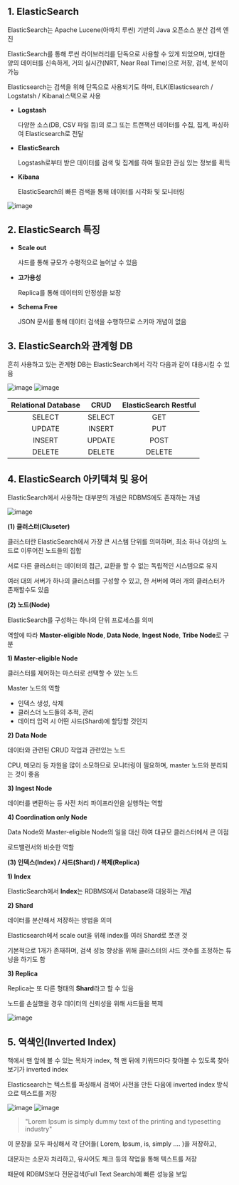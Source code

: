 ## 1. ElasticSearch

ElasticSearch는 Apache Lucene(아파치 루씬) 기반의 Java 오픈소스 분산 검색 엔진

ElasticSearch를 통해 루씬 라이브러리를 단독으로 사용할 수 있게 되었으며, 방대한 양의 데이터를 신속하게, 거의 실시간(NRT, Near Real Time)으로 저장, 검색, 분석이 가능

Elasticsearch는 검색을 위해 단독으로 사용되기도 하며, ELK(Elasticsearch / Logstatsh / Kibana)스택으로 사용


- **Logstash**
    
    다양한 소스(DB, CSV 파일 등)의 로그 또는 트랜잭션 데이터를 수집, 집계, 파싱하여 Elasticsearch로 전달
    
- **ElasticSearch**
    
    Logstash로부터 받은 데이터를 검색 및 집계를 하여 필요한 관심 있는 정보를 획득
    
- **Kibana**
    
    ElasticSearch의 빠른 검색을 통해 데이터를 시각화 및 모니터링

![image](https://user-images.githubusercontent.com/87981867/203449976-0582c27c-ee9b-4b56-860b-af99f3b8a482.png)

## 2. ElasticSearch 특징

- **Scale out**
    
    샤드를 통해 규모가 수평적으로 늘어날 수 있음
    
- **고가용성**
    
    Replica를 통해 데이터의 안정성을 보장
    
- **Schema Free**
    
    JSON 문서를 통해 데이터 검색을 수행하므로 스키마 개념이 없음
    
    
 
 ## 3. ElasticSearch와 관계형 DB

흔히 사용하고 있는 관계형 DB는 ElasticSearch에서 각각 다음과 같이 대응시킬 수 있음

![image](https://user-images.githubusercontent.com/87981867/203668852-f41b23f3-81b9-472d-b9a8-96b293b4ca8c.png)
![image](https://user-images.githubusercontent.com/87981867/203668860-e09b187d-5694-463d-8038-333d63a6753b.png)

| Relational Database | CRUD | ElasticSearch Restful |
| :---: | :---: | :---: |
| SELECT | SELECT | GET |
| UPDATE | INSERT | PUT |
| INSERT | UPDATE | POST |
| DELETE | DELETE | DELETE |

## 4. ElasticSearch 아키텍쳐 및 용어

ElasticSearch에서 사용하는 대부분의 개념은 RDBMS에도 존재하는 개념

![image](https://user-images.githubusercontent.com/87981867/203902337-6a5d259f-8fbc-43c2-b9da-3dd2595f4ae8.png)

**(1) 클러스터(Cluseter)**

클러스터란 ElasticSearch에서 가장 큰 시스템 단위를 의미하며, 최소 하나 이상의 노드로 이루어진 노드들의 집합

서로 다른 클러스터는 데이터의 접근, 교환을 할 수 없는 독립적인 시스템으로 유지

여러 대의 서버가 하나의 클러스터를 구성할 수 있고, 한 서버에 여러 개의 클러스터가 존재할수도 있음

**(2) 노드(Node)**

ElasticSearch를 구성하는 하나의 단위 프로세스를 의미

역할에 따라 **Master-eligible Node**, **Data Node**, **Ingest Node**, **Tribe Node**로 구분

**1) Master-eligible Node**

클러스터를 제어하는 마스터로 선택할 수 있는 노드

Master 노드의 역할

- 인덱스 생성, 삭제
- 클러스더 노드들의 추적, 관리
- 데이터 입력 시 어떤 샤드(Shard)에 할당할 것인지

**2) Data Node**

데이터와 관련된 CRUD 작업과 관련있는 노드

CPU, 메모리 등 자원을 많이 소모하므로 모니터링이 필요하며, master 노드와 분리되는 것이 좋음

**3) Ingest Node**

데이터를 변환하는 등 사전 처리 파이프라인을 실행하는 역할

**4) Coordination only Node**

Data Node와 Master-eligible Node의 일을 대신 하여 대규모 클러스터에서 큰 이점

로드밸런서와 비슷한 역할

**(3) 인덱스(Index) / 샤드(Shard) / 복제(Replica)**

**1) Index**

ElasticSearch에서 **Index**는 RDBMS에서 Database와 대응하는 개념

**2) Shard**

데이터를 분산해서 저장하는 방법을 의미

Elasticsearch에서 scale out을 위해 index를 여러 Shard로 쪼갠 것

기본적으로 1개가 존재하며, 검색 성능 향상을 위해 클러스터의 샤드 갯수를 조정하는 튜닝을 하기도 함

**3) Replica** 

Replica는 또 다른 형태의 **Shard**라고 할 수 있음

노드를 손실했을 경우 데이터의 신뢰성을 위해 샤드들을 복제

![image](https://user-images.githubusercontent.com/87981867/203902360-c58a52bb-e5ac-4863-af63-25601c04c657.png)

## 5. 역색인(Inverted Index)

책에서 맨 앞에 볼 수 있는 목차가 index, 책 맨 뒤에 키워드마다 찾아볼 수 있도록 찾아보기가 inverted index

Elasticsearch는 텍스트를 파싱해서 검색어 사전을 만든 다음에 inverted index 방식으로 텍스트를 저장

![image](https://user-images.githubusercontent.com/87981867/204070510-dcb3b40f-6a0d-4a80-8883-c0c84640c7da.png)
![image](https://user-images.githubusercontent.com/87981867/204070514-904a7712-05ba-4c28-abab-bc0dad28916b.png)

> "Lorem Ipsum is simply dummy text of the printing and typesetting industry"


이 문장을 모두 파싱해서 각 단어들( Lorem, Ipsum, is, simply .... )을 저장하고,

대문자는 소문자 처리하고, 유사어도 체크 등의 작업을 통해 텍스트를 저장

때문에 RDBMS보다 전문검색(Full Text Search)에 빠른 성능을 보임
